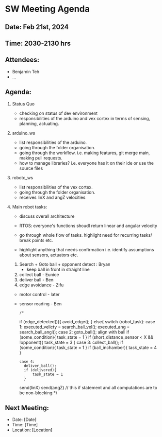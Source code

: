 # SW Meeting Agenda

## Date: Feb 21st, 2024

## Time: 2030-2130 hrs

## Attendees:

- Benjamin Teh
- ...

## Agenda:

1.  Status Quo
    - checking on status of dev environment
    - responsibilities of the arduino and vex cortex in terms of sensing, planning, actuating.
2.  arduino_ws

    - list responsibilities of the arduino.
    - going through the folder organisation.
    - going through the workflow. i.e. making features, git merge main, making pull requests.
    - how to manage libraries? i.e. everyone has it on their ide or use the source files

3.  robotc_ws

    - list responsibilities of the vex cortex.
    - going through the folder organisation.
    - receives linX and angZ velocities

4.  Main robot tasks:

    - discuss overall architecture
    - RTOS: everyone's functions shoudl return linear and angular velocity

    - go through whole flow of tasks. highlight need for recurring tasks/ break points etc.
    - highlight anything that needs confirmation i.e. identify assumptions about sensors, actuators etc.

    1. Search + Goto ball + opponent detect : Bryan
       - keep ball in front in straight line
    2. collect ball - Eunice
    3. deliver ball - Ben
    4. edge avoidance - Zifu

    - motor control - later
    - sensor reading - Ben

          /*

      if (edge_detected()){
      avoid_edge();
      }
      else{
      switch (robot_task):
      case 1:
      executed_velicty = search_ball_vel();
      executed_ang = search_ball_angl();
      case 2:
      goto_ball(); align with ball
      if (some_condition){
      task_state = 1
      }
      if (short_distance_sensor < X && !opponent){
      task_state = 3
      }
      case 3:
      collect_ball();
      if (some_condition){
      task_state = 1
      }
      if (ball_inchamber){
      task_state = 4
      }

          case 4:
          	deliver_ball();
          	if (delivered){
          		task_state = 1
          	}

      send(linX)
      send(angZ)
      // this if statement and all computations are to be non-blocking
      \*/

## Next Meeting:

- Date: [Date]
- Time: [Time]
- Location: [Location]
